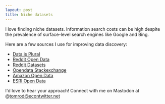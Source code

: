 ```yaml
---
layout: post
title: Niche datasets
---
```


I love finding niche datasets. Information search costs can be high despite the prevalence of surface-level search engines like Google and Bing.

<!--more-->

Here are a few sources I use for improving data discovery:
* [Data is Plural](https://www.data-is-plural.com/archive/)
* [Reddit Open Data](https://www.reddit.com/r/opendata)
* [Reddit Datasets](https://www.reddit.com/datasets)
* [Opendata Stackexchange](http://opendata.stackexchange.com/)
* [Amazon Open Data](https://aws.amazon.com/opendata/)
* [ESRI Open Data](https://www.esri.com/en-us/arcgis/products/arcgis-open-data)

I'd love to hear your approach! Connect with me on Mastodon at @tomrod@econtwitter.net

